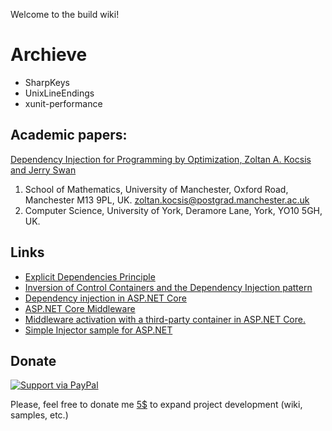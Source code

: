 Welcome to the build wiki!

# Archieve

- SharpKeys
- UnixLineEndings
- xunit-performance

## Academic papers:

[Dependency Injection for Programming by Optimization, Zoltan A. Kocsis and Jerry Swan](https://arxiv.org/pdf/1707.04016.pdf)

1. School of Mathematics, University of Manchester,
Oxford Road, Manchester M13 9PL, UK.
zoltan.kocsis@postgrad.manchester.ac.uk
2. Computer Science, University of York,
Deramore Lane, York, YO10 5GH, UK.

## Links

- [Explicit Dependencies Principle](https://deviq.com/explicit-dependencies-principle/)
- [Inversion of Control Containers and the Dependency Injection pattern](https://www.martinfowler.com/articles/injection.html)
- [Dependency injection in ASP.NET Core](https://docs.microsoft.com/en-us/aspnet/core/fundamentals/dependency-injection?view=aspnetcore-2.1)
- [ASP.NET Core Middleware](https://docs.microsoft.com/en-us/aspnet/core/fundamentals/middleware/index?view=aspnetcore-2.1&tabs=aspnetcore2x)
- [Middleware activation with a third-party container in ASP.NET Core.](https://docs.microsoft.com/aspnet/core/fundamentals/middleware/extensibility-third-party-container)
- [Simple Injector sample for ASP.NET](https://github.com/aspnet/Docs/tree/master/aspnetcore/fundamentals/middleware/extensibility-third-party-container/sample)

## Donate

[![Support via PayPal](https://www.paypalobjects.com/webstatic/mktg/Logo/pp-logo-200px.png)](https://www.paypal.me/experimentalworld/5)

Please, feel free to donate me [5$](https://www.paypal.me/experimentalworld/5) to expand project development (wiki, samples, etc.)

